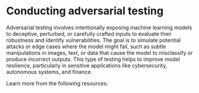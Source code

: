# Conducting adversarial testing

Adversarial testing involves intentionally exposing machine learning models to deceptive, perturbed, or carefully crafted inputs to evaluate their robustness and identify vulnerabilities. The goal is to simulate potential attacks or edge cases where the model might fail, such as subtle manipulations in images, text, or data that cause the model to misclassify or produce incorrect outputs. This type of testing helps to improve model resilience, particularly in sensitive applications like cybersecurity, autonomous systems, and finance.

Learn more from the following resources:

